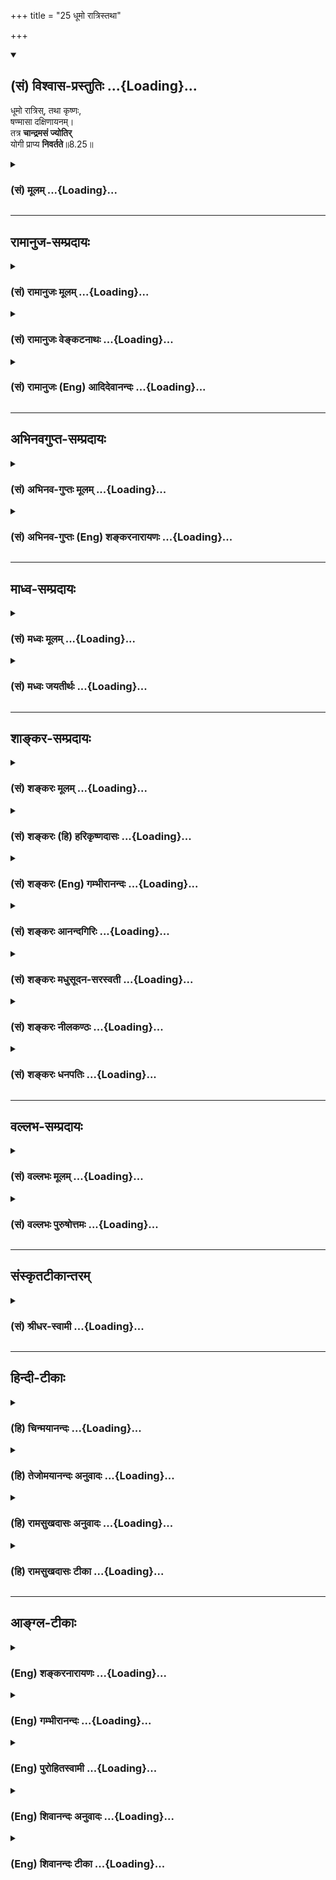 +++
title = "25 धूमो रात्रिस्तथा"

+++
<div class="js_include" newlevelforh1="2" title="(सं) विश्वास-प्रस्तुतिः" unfilled url="/mahAbhAratam/shlokashaH/06-bhIShma-parva/03-bhagavad-gItA-parva/saMskRtam/vishvAsa-prastutiH/08_axara-para-brahma-yo/25_dhUmo_rAtristathA.md">
<details open><summary><h2>(सं) विश्वास-प्रस्तुतिः ...{Loading}...</h2></summary>

धूमो रात्रिस्, तथा कृष्णः,  
षण्मासा दक्षिणायनम्।  
तत्र **चान्द्रमसं ज्योतिर्**  
योगी प्राप्य **निवर्तते**॥8.25॥
</details>
</div>
<div class="js_include collapsed" newlevelforh1="3" title="(सं) मूलम्" unfilled url="/mahAbhAratam/shlokashaH/06-bhIShma-parva/03-bhagavad-gItA-parva/saMskRtam/mUlam/08_axara-para-brahma-yo/25_dhUmo_rAtristathA.md">
<details><summary><h3>(सं) मूलम् ...{Loading}...</h3></summary>

धूमो रात्रिस्तथा कृष्णः षण्मासा दक्षिणायनम्।  
तत्र चान्द्रमसं ज्योतिर्योगी प्राप्य निवर्तते।।8.25।।
</details>
</div>


_________________
## रामानुज-सम्प्रदायः
<div class="js_include collapsed" newlevelforh1="3" title="(सं) रामानुजः मूलम्" unfilled url="/mahAbhAratam/shlokashaH/06-bhIShma-parva/03-bhagavad-gItA-parva/saMskRtam/rAmAnujaH/mUlam/08_axara-para-brahma-yo/25_dhUmo_rAtristathA.md">
<details><summary><h3>(सं) रामानुजः मूलम् ...{Loading}...</h3></summary>

।।8.25।। एतत् च धूमादिमार्गस्थपितृलोकादेः प्रदर्शनम्। अत्र योगिशब्द
पुण्यकर्मसम्बन्धिविषयः।

</details>
</div>
<div class="js_include collapsed" newlevelforh1="3" title="(सं) रामानुजः वेङ्कटनाथः" unfilled url="/mahAbhAratam/shlokashaH/06-bhIShma-parva/03-bhagavad-gItA-parva/saMskRtam/rAmAnujaH/venkaTanAthaH/08_axara-para-brahma-yo/25_dhUmo_rAtristathA.md">
<details><summary><h3>(सं) रामानुजः वेङ्कटनाथः ...{Loading}...</h3></summary>

  
  
।।8.25।। पितृलोकादेरित्यादिशब्देन आकाशचन्द्रग्रहणम्। योगिनो धूमादिमार्गः
पुनरावृत्तिश्च कथमुच्यते इत्यत्राहअत्र योगिशब्द इति। अत्र योगशब्द
उपायमात्रवाची यद्वा सम्बन्धमात्रवाची धूमादिसामर्थ्यात्तु
पुण्यकर्मस्वरूपसम्बन्धिविशेषसिद्धिरिति भावः। अथ य इमे ग्राम इष्टापूर्ते
दत्तमित्युपासते ते धूममभिसम्भवन्ति \[छां.उ.5।10।13\] इत्यादिका
श्रुतिरत्रोपबृंहिता।  
  

</details>
</div>
<div class="js_include collapsed" newlevelforh1="3" title="(सं) रामानुजः (Eng) आदिदेवानन्दः" unfilled url="/mahAbhAratam/shlokashaH/06-bhIShma-parva/03-bhagavad-gItA-parva/saMskRtam/rAmAnujaH/english/AdidevAnandaH/08_axara-para-brahma-yo/25_dhUmo_rAtristathA.md">
<details><summary><h3>(सं) रामानुजः (Eng) आदिदेवानन्दः ...{Loading}...</h3></summary>

8.25 This denotes the world of the manes etc., described by the term
'starting with smoke.' Here the term Yogin connotes one associated with good actions.

</details>
</div>


_________________
## अभिनवगुप्त-सम्प्रदायः
<div class="js_include collapsed" newlevelforh1="3" title="(सं) अभिनव-गुप्तः मूलम्" unfilled url="/mahAbhAratam/shlokashaH/06-bhIShma-parva/03-bhagavad-gItA-parva/saMskRtam/abhinava-guptaH/mUlam/08_axara-para-brahma-yo/25_dhUmo_rAtristathA.md">
<details><summary><h3>(सं) अभिनव-गुप्तः मूलम् ...{Loading}...</h3></summary>

।।8.24 -- 8.25।। अग्निरिति। धूमेति। उत्तरेण ऊर्ध्वेन अयनं षाण्मासिकम्।
तच्च प्रकाशादिधर्मकत्वात् दहनादिकैः शब्दैरुपचर्यते। अतो विपरीतं
विपर्ययेण। तत्र चन्द्रमसो भोग्यांशानुप्रवेशात् भोगायावृत्तिः।

</details>
</div>
<div class="js_include collapsed" newlevelforh1="3" title="(सं) अभिनव-गुप्तः (Eng) शङ्करनारायणः" unfilled url="/mahAbhAratam/shlokashaH/06-bhIShma-parva/03-bhagavad-gItA-parva/saMskRtam/abhinava-guptaH/english/shankaranArAyaNaH/08_axara-para-brahma-yo/25_dhUmo_rAtristathA.md">
<details><summary><h3>(सं) अभिनव-गुप्तः (Eng) शङ्करनारायणः ...{Loading}...</h3></summary>

8.24-25 Agnih etc. Dhumah etc. Northern : upper (or upward). Course :
the one taken \[by the sun\] during the period of six months. This
course, on account of its illuminating nature, is figuratively described
by the words denoting fire etc., and the course, contrary to this, by
opposite terms. This course is intercepted with the lunar parts of
enjoyment. Hence \[it leads to\] the return for enjoyment.

</details>
</div>


_________________
## माध्व-सम्प्रदायः
<div class="js_include collapsed" newlevelforh1="3" title="(सं) मध्वः मूलम्" unfilled url="/mahAbhAratam/shlokashaH/06-bhIShma-parva/03-bhagavad-gItA-parva/saMskRtam/madhvaH/mUlam/08_axara-para-brahma-yo/25_dhUmo_rAtristathA.md">
<details><summary><h3>(सं) मध्वः मूलम् ...{Loading}...</h3></summary>

।।8.25।। Sri Madhvacharya did not comment on this sloka.,

</details>
</div>
<div class="js_include collapsed" newlevelforh1="3" title="(सं) मध्वः जयतीर्थः" unfilled url="/mahAbhAratam/shlokashaH/06-bhIShma-parva/03-bhagavad-gItA-parva/saMskRtam/madhvaH/jayatIrthaH/08_axara-para-brahma-yo/25_dhUmo_rAtristathA.md">
<details><summary><h3>(सं) मध्वः जयतीर्थः ...{Loading}...</h3></summary>

।।8.25।। Sri Jayatirtha did not comment on this sloka.  
  

</details>
</div>


_________________
## शाङ्कर-सम्प्रदायः
<div class="js_include collapsed" newlevelforh1="3" title="(सं) शङ्करः मूलम्" unfilled url="/mahAbhAratam/shlokashaH/06-bhIShma-parva/03-bhagavad-gItA-parva/saMskRtam/shankaraH/mUlam/08_axara-para-brahma-yo/25_dhUmo_rAtristathA.md">
<details><summary><h3>(सं) शङ्करः मूलम् ...{Loading}...</h3></summary>

।।8.25।। --,**धूमो रात्रिः** धूमाभिमानिनी रात्र्यभिमानिनी च देवता। **तथा
कृष्णः** कृष्णपक्षदेवता। **षण्मासा दक्षिणायनम्** इति च पूर्ववत् देवतैव।
**तत्र** चन्द्रमसि भवं **चान्द्रमसं ज्योतिः** फलम् इष्टादिकारी **योगी**
कर्मी **प्राप्य** भुक्त्वा तत्क्षयात् इह पुनः **निवर्तते**।।

</details>
</div>
<div class="js_include collapsed" newlevelforh1="3" title="(सं) शङ्करः (हि) हरिकृष्णदासः" unfilled url="/mahAbhAratam/shlokashaH/06-bhIShma-parva/03-bhagavad-gItA-parva/saMskRtam/shankaraH/hindI/harikRShNadAsaH/08_axara-para-brahma-yo/25_dhUmo_rAtristathA.md">
<details><summary><h3>(सं) शङ्करः (हि) हरिकृष्णदासः ...{Loading}...</h3></summary>

।।8.25।। जिस मार्गमें धूम और रात्रि है अर्थात् धूमाभिमानी और
रात्रिअभिमानी देवता हैं तथा कृष्णपक्ष अर्थात् कृष्णपक्षका देवता है एवं
दक्षिणायनके छः महीने हैं अर्थात् पूर्ववत् दक्षिणायन मार्गाभिमानी देवता
है उस मार्गमें ( उन उपर्युक्त देवताओंके अधिकारमें मरकर ) गया हुआ योगी
अर्थात् इष्टपूर्त आदि कर्म करनेवाला कर्मी चन्द्रमाकी ज्योतिको अर्थात्
कर्मफलको प्राप्त होकर -- भोगकर उस कर्मफलका क्षय होनेपर लौट आता है।

</details>
</div>
<div class="js_include collapsed" newlevelforh1="3" title="(सं) शङ्करः (Eng) गम्भीरानन्दः" unfilled url="/mahAbhAratam/shlokashaH/06-bhIShma-parva/03-bhagavad-gItA-parva/saMskRtam/shankaraH/english/gambhIrAnandaH/08_axara-para-brahma-yo/25_dhUmo_rAtristathA.md">
<details><summary><h3>(सं) शङ्करः (Eng) गम्भीरानन्दः ...{Loading}...</h3></summary>

8.25 Dhuman, smoke; and ratrih night, are the deities presiding over
smoke and night. Similarly, krsnah, the dark fornight, means the deity
of the dark fortnight. Just as before, by sanmasah daksinayanam the six
months of the Southern solstice, also is verily meant a deity. Tatra,
following this Path; yogi, the yogi who performs sacrifices etc., the
man of actions; prapya, having reached; candramasam jyotih, the lunar
light-having enjoyed the results (of his actions); nivartate, returns,
on their exhaustion.

</details>
</div>
<div class="js_include collapsed" newlevelforh1="3" title="(सं) शङ्करः आनन्दगिरिः" unfilled url="/mahAbhAratam/shlokashaH/06-bhIShma-parva/03-bhagavad-gItA-parva/saMskRtam/shankaraH/AnandagiriH/08_axara-para-brahma-yo/25_dhUmo_rAtristathA.md">
<details><summary><h3>(सं) शङ्करः आनन्दगिरिः ...{Loading}...</h3></summary>

।।8.25।। प्रकृतं देवयानं पन्थानं स्तोतुं पितृयाणमुपन्यस्यति -- **धूम
इति।** अत्रापि मार्गचिह्नानि भोगभूमीश्च व्यवच्छिद्यातिवाहिकदेवताविषयत्वं
धूमादिपदानां विभजते -- **धूमेत्यादिना।** तत्रेति सप्तमी पूर्ववदेव
सामीप्यार्था इष्टादीत्यादिशब्देन पूर्तदत्ते गृह्येते।
कृतात्ययेऽनुशयवानिति न्यायं सूचयति -- **तत्क्षयादिति।**

</details>
</div>
<div class="js_include collapsed" newlevelforh1="3" title="(सं) शङ्करः मधुसूदन-सरस्वती" unfilled url="/mahAbhAratam/shlokashaH/06-bhIShma-parva/03-bhagavad-gItA-parva/saMskRtam/shankaraH/madhusUdana-sarasvatI/08_axara-para-brahma-yo/25_dhUmo_rAtristathA.md">
<details><summary><h3>(सं) शङ्करः मधुसूदन-सरस्वती ...{Loading}...</h3></summary>

।।8.25।। देवयानमार्गस्तुत्यर्थं पितृयाणमार्गमाह -- अत्रापि धूम इति
धूमाभिमानिनी देवता रात्रिरिति रात्र्यभिमानिनी कृष्ण,इति
कृष्णपक्षाभिमानिनी षण्मासा दक्षिणायमिति दक्षिणायनाभिमानिनी लक्ष्यते।
एतदप्यन्यासां श्रुत्युक्तानामुपलक्षणम्। तथाहि श्रुतिःते धूमममिसंभवन्ति
धूमाद्रात्रिं रात्रेपरपक्षमपरक्षाद्यान्षड्दक्षिणैति मासांस्तान्नैते
संवत्सरमभिप्राप्नुवन्ति मासेभ्यः पितृलोकं
पितृलोकादाकाशमाकाशाच्चन्द्रमसमेष सोमो राजा तद्देवानामन्नं तं देवा
भक्षयन्ति तस्मिन्यावत्संपातमुषित्वाथैतमेवाध्वानं पुनर्निवर्तन्ते इति।
तत्र धूमरात्रिकृष्णपक्षदक्षिणायनदेवता इहोक्ताः। पितृलोक आकाशश्चन्द्रमा
इत्यनुक्ता अपि द्रष्टव्याः। तत्र तस्मिन्पथि प्रयाताश्चान्द्रमसं ज्योतिः
फलं योगी कर्मयोगीष्टापूर्तदत्तकारी प्राप्य यावत्संपातमुषित्वा निवर्तते।
संपतत्यनेनेति संपातः कर्म। तस्मादेतस्मादावृत्तिमार्गादनावृत्तिमार्गः
श्रेयानित्यर्थः।

</details>
</div>
<div class="js_include collapsed" newlevelforh1="3" title="(सं) शङ्करः नीलकण्ठः" unfilled url="/mahAbhAratam/shlokashaH/06-bhIShma-parva/03-bhagavad-gItA-parva/saMskRtam/shankaraH/nIlakaNThaH/08_axara-para-brahma-yo/25_dhUmo_rAtristathA.md">
<details><summary><h3>(सं) शङ्करः नीलकण्ठः ...{Loading}...</h3></summary>

।।8.25।। एतेन च धूमो रात्रिरित्येषोऽपि धूमादिमार्गः कर्मिणामपक्वयोगिनां
चोचित आवृत्तिफलश्च व्याख्यातः।

</details>
</div>
<div class="js_include collapsed" newlevelforh1="3" title="(सं) शङ्करः धनपतिः" unfilled url="/mahAbhAratam/shlokashaH/06-bhIShma-parva/03-bhagavad-gItA-parva/saMskRtam/shankaraH/dhanapatiH/08_axara-para-brahma-yo/25_dhUmo_rAtristathA.md">
<details><summary><h3>(सं) शङ्करः धनपतिः ...{Loading}...</h3></summary>

।।8.25।। देवयानस्तुतये पितृयाणमुपन्यस्यति -- धूम इति।
धूमादिशब्दैस्तत्तदभिमानिन्यो देवता आतिवाहिकाः पूर्ववद्वह्याः नतु
मार्गचिन्हानि भोगभूमयो वा। तत्र प्रयाता इत विभक्तिं विपरिणभ्यानुषज्जते।
तस्मिन्मार्गे मृत इत्यर्थः। योगी इष्टापूर्तदत्तकारी कर्मयोगी चन्द्रमसि
चन्द्रे भवं चान्द्रमसं ज्योतिः फलं प्राप्त भुक्त्वा
तत्क्षयात्पुनर्निवर्तते। एतदप्यन्यासां श्रुत्युक्तानामुपलणार्थम्। तथाच
श्रुतिःते धूमभिसंभवन्ति धूमादात्रिं
रात्रेपरपक्षमपरपक्षाद्यान्षड्दक्षिणैति मासांस्तानेते
संवत्सरमभिप्राप्नुवन्ति मासेभ्यः पितृलोकं पितृलोकादाकाशं
आकाशाच्चन्द्रमसमेष सोमो राजा तद्देवानामन्नं तं देवा भक्षयन्ति
तस्मिन्यावत्संपातमुषित्वाथैतमेवाध्वानं पुनर्निवर्तते इति। तथाच
पुनःपुनरावृत्तिलक्षणदस्मान्मार्गात्पूर्वोक्तोऽपुनरावृत्तिलक्षणो मार्गो
ज्यायानित्यभिप्रायः।

</details>
</div>


_________________
## वल्लभ-सम्प्रदायः
<div class="js_include collapsed" newlevelforh1="3" title="(सं) वल्लभः मूलम्" unfilled url="/mahAbhAratam/shlokashaH/06-bhIShma-parva/03-bhagavad-gItA-parva/saMskRtam/vallabhaH/mUlam/08_axara-para-brahma-yo/25_dhUmo_rAtristathA.md">
<details><summary><h3>(सं) वल्लभः मूलम् ...{Loading}...</h3></summary>

।।8.25।। आवृत्तिमार्गमाह सकामाग्निहोत्रिणाम्। रात्रौ कृष्णे दक्षिणायने
मृतः। धूम इत्यादि धूममार्गपितृलोकादेः प्रदर्शनम्। अत्रापि श्रुतिः -- ते
धूममभिसंवशिन्ति इत्यादिः तेन भगवदर्पणात्मककर्मरूपनिवृत्त्या सात्विक्या
भगवदुपासनातः क्रममुक्तिः सात्विकी। काम्यकर्मभिः
पुनर्भवहेतुभिश्चन्द्रलोकं प्राप्य सुखभोगानन्तरमावृत्ती राजसी।
निषिद्धकर्मभिस्तु नरकभोगानन्तरमावृत्तिस्तामसी। क्षुद्रकर्मणां तु
जन्तूनामत्रैव पुनः पुनर्जन्मवतामुत्क्रान्तिगत्या गतय इत्यवगन्तव्यम्।

</details>
</div>
<div class="js_include collapsed" newlevelforh1="3" title="(सं) वल्लभः पुरुषोत्तमः" unfilled url="/mahAbhAratam/shlokashaH/06-bhIShma-parva/03-bhagavad-gItA-parva/saMskRtam/vallabhaH/puruShottamaH/08_axara-para-brahma-yo/25_dhUmo_rAtristathA.md">
<details><summary><h3>(सं) वल्लभः पुरुषोत्तमः ...{Loading}...</h3></summary>

  
  
।।8.25।। आवृत्तिकालरूपमाह -- धूम इति। धूमस्तापरूपाग्न्यात्मकप्रतिबन्धरूपः
रात्रिर्निशा कृष्णः पक्षः एवं षण्मासा दक्षिणायनम्। तत्र योगी सकामः
प्रयातः सन् चान्द्रमसं स्वर्गादिसुखं शीतलात्मकं प्राप्य सुखभोगं कृत्वा
निवर्तते पुनर्जन्म प्राप्नोतीत्यर्थः।  
  

</details>
</div>


_________________
## संस्कृतटीकान्तरम्
<div class="js_include collapsed" newlevelforh1="3" title="(सं) श्रीधर-स्वामी" unfilled url="/mahAbhAratam/shlokashaH/06-bhIShma-parva/03-bhagavad-gItA-parva/saMskRtam/shrIdhara-svAmI/08_axara-para-brahma-yo/25_dhUmo_rAtristathA.md">
<details><summary><h3>(सं) श्रीधर-स्वामी ...{Loading}...</h3></summary>

।।8.25।। आवृत्तिमार्गमाह -- धूम इति। धूमाभिमानिनी देवता।
रात्र्यादिशब्दैश्च पूर्ववदेव
रात्रिकृष्णपक्षदक्षिणायनरूपषण्मासाभिमानिन्यस्तिस्रो देवता उपलक्ष्यन्ते।
एताभिर्देवताभिरुपलक्षितो मार्गस्तत्र प्रयातः कर्मयोगी चान्द्रमसं
ज्योतिस्तदुपलक्षितं स्वर्गलोकं प्राप्य तत्रेष्टापूर्तकर्मफलं भुक्त्धा
पुनरावर्तते। अत्रापि श्रुतिःते धूममभिसंभवन्ति धूमाद्रात्रिं
रात्रेपरपक्षमपरपक्षाद्यान्षण्मासान्दक्षिणादित्य एति मासेभ्यः पितृलोकं
पितृलोकाच्चन्द्रं ते चन्द्रं प्राप्यान्नं भवन्ति इत्यादिः। तदेवं
निवृत्तिकर्मसहितोपासनया क्रममुक्तिः काम्यकर्मभिश्च
स्वर्गभोगानन्तरमावृत्तिः निषिद्धकर्मभिस्तु नरकभोगानन्तरमावृत्तिः
क्षुद्रकर्मणां जन्तूनां त्वत्रैव पुनः पुनर्जन्मेति द्रष्टव्यम्।

</details>
</div>


_________________
## हिन्दी-टीकाः
<div class="js_include collapsed" newlevelforh1="3" title="(हि) चिन्मयानन्दः" unfilled url="/mahAbhAratam/shlokashaH/06-bhIShma-parva/03-bhagavad-gItA-parva/hindI/chinmayAnandaH/08_axara-para-brahma-yo/25_dhUmo_rAtristathA.md">
<details><summary><h3>(हि) चिन्मयानन्दः ...{Loading}...</h3></summary>

।।8.25।। पुनरावृत्ति के मार्ग को पितृयाण (पितरों का मार्ग) कहते हैं।
इसका अधिष्ठाता देवता है चन्द्रमा जो जड़ पदार्थ जगत् का प्रतीक है। जो लोग
उपासनारहित पुण्य कर्मों को जिनमें समाज सेवा तथा यज्ञयागादि कर्म सम्मिलित
हैं करते हैं वे मरणोपरान्त पितृलोक को प्राप्त होते हैं जिसे प्रचलित भाषा
में स्वर्ग कहते हैं। पुण्यकर्मों के फलस्वरूप प्राप्त इस स्वर्गलोक में
विषयोपभोग करने पर जब पुण्यकर्म क्षीण हो जाते हैं तब इन स्वर्ग के
निवासियों को अपनी अवशिष्ट वासनाओं के अनुसार उचित शरीर को धारण करने के
लिए पुनः संसार में आना पड़ता है। उस देह में ही उनकी वासनाएं व्यक्त एवं
तृप्त हो सकती हैं। धूम रात्रि कृष्णपक्ष और दक्षिणायन ये सब पितृलोक
प्राप्ति का मार्ग बताने वाले हैं। चन्द्रमा जड़ पदार्थ का प्रतीक और
विषयोपभोग का अधिष्ठाता है। उसके अनुग्रह से कुछ काल तक स्वर्ग सुख भोगने
के पश्चात् जीव को पुनः र्मत्यलोक में आना पड़ता है। संक्षेप में इन दो
श्लोकों में यह बताया गया है कि निःश्रेयस की प्राप्ति के लिए प्रयत्नशील
साधक परम लक्ष्य को प्राप्त होता है और भोग की कामना करने वाला पुरुष भोग
के पश्चात् पुनः शरीर को धारण करता है जहाँ वह चाहे तो अपना उत्थान अथवा
पतन कर सकता है। विषय का उपसंहार करते हुए भगवान् कहते हैं --

</details>
</div>
<div class="js_include collapsed" newlevelforh1="3" title="(हि) तेजोमयानन्दः अनुवादः" unfilled url="/mahAbhAratam/shlokashaH/06-bhIShma-parva/03-bhagavad-gItA-parva/hindI/tejomayAnandaH/anuvAdaH/08_axara-para-brahma-yo/25_dhUmo_rAtristathA.md">
<details><summary><h3>(हि) तेजोमयानन्दः अनुवादः ...{Loading}...</h3></summary>

।।8.25।। धूम, रात्रि, कृष्णपक्ष और दक्षिणायन के छः मास वाले मार्ग से
चन्द्रमा की ज्योति को प्राप्त कर, योगी (संसार को) लौटता है।।

</details>
</div>
<div class="js_include collapsed" newlevelforh1="3" title="(हि) रामसुखदासः अनुवादः" unfilled url="/mahAbhAratam/shlokashaH/06-bhIShma-parva/03-bhagavad-gItA-parva/hindI/rAmasukhadAsaH/anuvAdaH/08_axara-para-brahma-yo/25_dhUmo_rAtristathA.md">
<details><summary><h3>(हि) रामसुखदासः अनुवादः ...{Loading}...</h3></summary>

।।8.25।। जिस मार्गमें धूमका अधिपति देवता, रात्रिका अधिपति देवता,
कृष्णपक्षका अधिपति देवता और छः महीनोंवाले दक्षिणायनका अधिपति देवता है,
शरीर छोड़कर उस मार्गसे गया हुआ योगी (सकाम मनुष्य) चन्द्रमाकी ज्योतिको
प्राप्त होकर लौट आता है अर्थात् जन्म-मरणको प्राप्त होता है।

</details>
</div>
<div class="js_include collapsed" newlevelforh1="3" title="(हि) रामसुखदासः टीका" unfilled url="/mahAbhAratam/shlokashaH/06-bhIShma-parva/03-bhagavad-gItA-parva/hindI/rAmasukhadAsaH/TIkA/08_axara-para-brahma-yo/25_dhUmo_rAtristathA.md">
<details><summary><h3>(हि) रामसुखदासः टीका ...{Loading}...</h3></summary>

।।8.25।।***व्याख्या--*'धूमो रात्रिस्तथा कृष्णः ৷৷. प्राप्य
निवर्तते'--**देश और कालकी दृष्टिसे जितना अधिकार अग्नि अर्थात् प्रकाशके
देवताका है, उतना ही अधिकार धूम अर्थात् अन्धकारके देवताका है। वह
धूमाधिपति देवता कृष्णमार्गसे जानेवाले जीवोंको अपनी सीमासे पार कराकर
रात्रिके अधिपति देवताके अधीन कर देता है। रात्रिका अधिपति देवता उस जीवको
अपनी सीमासे पार कराकर देश-कालको लेकर बहुत दूरतक अधिकार रखनेवाले
कृष्णपक्षके अधिपति देवताके अधीन कर देता है। वह देवता उस जीवको अपनी
सीमासे पार कराकर देश और कालकी दृष्टिसे बहुत दूरतक अधिकार रखनेवाले
दक्षिणायनके अधिपति देवताके समर्पित कर देता है। वह देवता उस जीवको
चन्द्रलोकके अधिपति देवताको सौंप देता है। इस प्रकार कृष्णमार्गसे जानेवाला
वह जीव धूम, रात्रि, कृष्णपक्ष और दक्षिणायनके देशको पार करता हुआ
चन्द्रमाकी ज्योतिको अर्थात् जहाँ अमृतका पान होता है, ऐसे स्वर्गादि दिव्य
लोकोंको प्राप्त हो जाता है। फिर अपने पुण्योंके अनुसार न्यूनाधिक समयतक
वहाँ रहकर अर्थात् भोग भोगकर पीछे लौट आता है। यहाँ एक ध्यान देनेकी बात है
कि यह जो चन्द्रमण्डल दीखता है, यह चन्द्रलोक नहीं है। कारण कि यह
चन्द्रमण्डल तो पृथ्वीके बहुत नजदीक है, जब कि चन्द्रलोक सूर्यसे भी बहुत
ऊँचा है। उसी चन्द्रलोकसे अमृत इस चन्द्रमण्डलमें आता है, जिससे
शुक्लपक्षमें ओषधियाँ पुष्ट होती हैं। अब एक समझनेकी बात है कि यहाँ जिस
कृष्णमार्गका वर्णन है, वह शुक्लमार्गकी अपेक्षा कृष्णमार्ग है। वास्तवमें
तो यह मार्ग ऊँचे-ऊँचे लोकोंमें जानेका है। सामान्य मनुष्य मरकर
मृत्युलोकमें जन्म लेते हैं, जो पापी होते हैं, वे आसुरी योनियोंमें जाते
हैं और उनसे भी जो अधिक पापी होते हैं, वे नरकके कुण्डोंमें जाते हैं -- इन
सब मनुष्योंसे कृष्णमार्गसे जानेवाले बहुत श्रेष्ठ हैं। वे चन्द्रमाकी
ज्योतिको प्राप्त होते हैं -- ऐसा कहनेका यही तात्पर्य है कि संसारमें
जन्ममरणके जितने मार्ग हैं उन सब मार्गोंसे यह कृष्णमार्ग (ऊर्ध्वगतिका
होनेसे) श्रेष्ठ है और उनकी अपेक्षा प्रकाशमय है। कृष्णमार्गसे लौटते समय वह
जीव पहले आकाशमें आता है। फिर वायुके अधीन होकर बादलोंमें आता है और
बादलोंमेंसे वर्षाके द्वारा भूमण्डलपर आकर अन्नमें प्रवेश करता है। फिर
कर्मानुसार प्राप्त होनेवाली योनिके पुरुषोंमें अन्नके द्वारा प्रवेश करता
है और पुरुषसे स्त्री-जातिमें जाकर शरीर धारण करके जन्म लेता है। इस प्रकार
वह जन्म-मरणके चक्करमें पड़ जाता है। यहाँ सकाम मनुष्योंको भी 'योगी' क्यों
कहा गया है; इसके अनेक कारण हो सकते हैं; जैसे --,(1) गीतामें भगवान्ने
मरनेवाले प्राणियोंकी तीन गतियाँ बतायी हैं -- ऊर्ध्वगति, मध्यगति और
अधोगति (गीता 14। 18)। इनमेंसे ऊर्ध्वगतिका वर्णन इस प्रकरणमें हुआ है।
मध्यगति और अधोगतिसे ऊर्ध्वगति श्रेष्ठ होनेके कारण यहाँ सकाम मनुष्योंको
भी योगी कहा गया है। ,(2) जो केवल भोग भोगनेके लिये ही ऊँचे लोकोंमें जाता
है, उसने संयमपूर्वक इस लोकके भोगोंका त्याग किया है। इस त्यागसे उसकी
यहाँके भोगोंके मिलने और न मिलनेमें समता हो गयी है। इस आंशिक समताको लेकर
ही उसको यहाँ योगी कहा गया है।  
  
(3) जिनका उद्देश्य परमात्मप्राप्तिका है, पर अन्तकालमें किसी सूक्ष्म
भोग-वासनाके कारण वे योगसे,विचलितमना हो जाते हैं, तो वे ब्रह्मलोक आदि
ऊँचे लोकोंमें जाते हैं और वहाँ बहुत समयतक रहकर पीछे यहाँ भूमण्डलपर आकर
शुद्ध श्रीमानोंके घरमें जन्म लेते हैं। ऐसे योगभ्रष्ट मनुष्योंका भी
जानेका यही मार्ग (कृष्णमार्ग) होनेसे यहाँ सकाम मनुष्यको भी योगी कह दिया
है। भगवान्ने पीछेके (चौबीसवें) श्लोकमें ब्रह्मको प्राप्त होनेवालोंके लिये
'**ब्रह्मविदो जनाः'** कहकर बहुवचनका प्रयोग किया है और यहाँ चन्द्रमाकी
ज्योतिको प्राप्त होनेवालोंके लिये '**योगी'**कहकर एकवचनका प्रयोग किया
है। इससे ऐसा अनुमान होता है कि सभी मनुष्य परमात्माकी प्राप्तिके अधिकारी
हैं, और परमात्माकी प्राप्ति सुगम है। कारण कि परमात्मा सबको स्वतः प्राप्त
हैं। स्वतःप्राप्त तत्त्वका अनुभव बड़ा सुगम है। इसमें करना कुछ नहीं
पड़ता। इसलिये बहुवचनका प्रयोग किया गया है। परन्तु स्वर्ग आदिकी
प्राप्तिके लिये विशेष क्रिया करनी पड़ती है, पदार्थोंका संग्रह करना पड़ता
है, विधि-विधानका पालन करना पड़ता है। इस प्रकार स्वर्गादिको प्राप्त
करनेमें भी कठिनता है तथा प्राप्त करनेके बाद पीछे लौटकर भी आना पड़ता है।
इसलिये यहाँ एकवचन दिया गया है।  
  
**विशेष बात**  
  
(1) जिनका उद्देश्य परमात्मप्राप्तिका है; परन्तु सुखभोगकी सूक्ष्म वासना
सर्वथा नहीं मिटी है, वे शरीर छोड़कर ब्रह्मलोकमें जाते हैं। ब्रह्मलोकके
भोग भोगनेपर उनकी वह वासना मिट जाती है तो वे मुक्त हो जाते हैं। इनका
वर्णन यहाँ चौबीसवें श्लोकमें हुआ है।  
  
   जिनका उद्देश्य परमात्मप्राप्तिका ही है और जिनमें न यहाँके भोगोंकी
वासना है तथा न ब्रह्मलोकके भोगोंकी; परन्तु जो अन्तकालमें निर्गुणके
ध्यानसे विचलित हो गये हैं, वे ब्रह्मलोक आदि लोकोंमें नहीं जाते। वे तो
सीधे ही योगियोंके कुलमें जन्म लेते हैं अर्थात् जहाँ पूर्वजन्मकृत
ध्यानरूप साधन ठीक तरहसे हो सके, ऐसे योगियोंके कुलमें उनका जन्म होता है।
वहाँ वे साधन करके मुक्त हो जाते हैं (गीता 6। 42 43)।

</details>
</div>


_________________
## आङ्ग्ल-टीकाः
<div class="js_include collapsed" newlevelforh1="3" title="(Eng) शङ्करनारायणः" unfilled url="/mahAbhAratam/shlokashaH/06-bhIShma-parva/03-bhagavad-gItA-parva/english/shankaranArAyaNaH/08_axara-para-brahma-yo/25_dhUmo_rAtristathA.md">
<details><summary><h3>(Eng) शङ्करनारायणः ...{Loading}...</h3></summary>

8.25. The southern course \[of the sun\], consisting of six months, is smoke, night, and also dark. \[Departing\] in it, the Yogin attains the moon's light and he returns.

</details>
</div>
<div class="js_include collapsed" newlevelforh1="3" title="(Eng) गम्भीरानन्दः" unfilled url="/mahAbhAratam/shlokashaH/06-bhIShma-parva/03-bhagavad-gItA-parva/english/gambhIrAnandaH/08_axara-para-brahma-yo/25_dhUmo_rAtristathA.md">
<details><summary><h3>(Eng) गम्भीरानन्दः ...{Loading}...</h3></summary>

8.25 Smoke, night, as also the dark fortnight and the six months of the Southern solstice-following this Path the yogi having reached the lunar light, returns.

</details>
</div>
<div class="js_include collapsed" newlevelforh1="3" title="(Eng) पुरोहितस्वामी" unfilled url="/mahAbhAratam/shlokashaH/06-bhIShma-parva/03-bhagavad-gItA-parva/english/purohitasvAmI/08_axara-para-brahma-yo/25_dhUmo_rAtristathA.md">
<details><summary><h3>(Eng) पुरोहितस्वामी ...{Loading}...</h3></summary>

8.25 But if he departs in gloom, at night, during the fortnight of the waning moon and in the six months before the Southern solstice, then he reaches but lunar light and he will be born again.

</details>
</div>
<div class="js_include collapsed" newlevelforh1="3" title="(Eng) शिवानन्दः अनुवादः" unfilled url="/mahAbhAratam/shlokashaH/06-bhIShma-parva/03-bhagavad-gItA-parva/english/shivAnandaH/anuvAdaH/08_axara-para-brahma-yo/25_dhUmo_rAtristathA.md">
<details><summary><h3>(Eng) शिवानन्दः अनुवादः ...{Loading}...</h3></summary>

8.25 Attaining to the lunar light by smoke, night time, the dark fortnight also, the six months of the southern path of the sun (the southern solstice), the Yogi returns.

</details>
</div>
<div class="js_include collapsed" newlevelforh1="3" title="(Eng) शिवानन्दः टीका" unfilled url="/mahAbhAratam/shlokashaH/06-bhIShma-parva/03-bhagavad-gItA-parva/english/shivAnandaH/TIkA/08_axara-para-brahma-yo/25_dhUmo_rAtristathA.md">
<details><summary><h3>(Eng) शिवानन्दः टीका ...{Loading}...</h3></summary>

8.25 धूमः smoke; रात्रिः night; तथा also; कृष्णः the dark (fortnight);
षण्मासाः the six months; दक्षिणायनम् the southern path of the sun; तत्र
there; चान्द्रमसम् lunar; ज्योतिः light; योगी the Yogi; प्राप्य having attained; निवर्तते returns.Commentary This is the Pitriyana or the path of darkness or the path of the ancestors which leads to rirth. Those who do sacrifices to the gods and other charitable works with expectation of reward go to the Chandraloka through this path and come back to this world when the fruits of the Karmas are exhausted.Smoke; night time; the dark fortnight and the six months of the southern solstice are all deities who preside over them. They may denote the degree of ignorance;
attachment and passion. There are smoke and darkcoloured objects throughout the course. There is no illumination when one passes along this path. It is reached by ignorance. Hence it is called the path of darkness or smoke.

</details>
</div>
